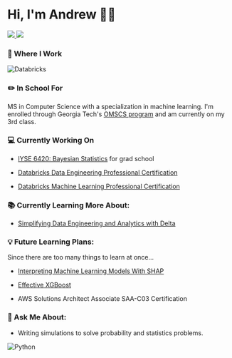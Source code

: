 # Hi, I'm Andrew 🧑🏼‍

 <!-- LinkedIn Contact -->
  <a href="https://www.linkedin.com/in/andrewsnicholls/" target="_blank">
    <img src="https://img.shields.io/badge/-ANDREW%20NICHOLLS-blue?style=for-the-badge&logo=Linkedin&logoColor=white"/>
  </a>
  
<!-- Email -->
  <a href="mailto:andrew.s.nicholls@gmail.com">
    <img src="https://img.shields.io/badge/EMAIL-andrew.s.nicholls@gmail.com-20b2aa?style=for-the-badge"/>
  </a>
  
</br>
<p>

### 💼 Where I Work

![Databricks](https://img.shields.io/badge/Databricks-FF3621?style=for-the-badge&logo=Databricks&logoColor=white)

### ✏️ In School For

MS in Computer Science with a specialization in machine learning. I'm enrolled through Georgia Tech's [OMSCS program](https://omscs.gatech.edu/) and am currently on my 3rd class.

### 💻 Currently Working On

* [IYSE 6420: Bayesian Statistics](https://omscs.gatech.edu/isye-6420-bayesian-statistics) for grad school

* [Databricks Data Engineering Professional Certification](https://www.databricks.com/learn/certification/data-engineer-professional)

* [Databricks Machine Learning Professional Certification](https://www.databricks.com/learn/certification/machine-learning-professional)

### 📚 Currently Learning More About:

* [Simplifying Data Engineering and Analytics with Delta](https://www.packtpub.com/product/simplifying-data-engineering-and-analytics-with-delta/9781801814867)

### 💡 Future Learning Plans:

Since there are too many things to learn at once...

* [Interpreting Machine Learning Models With SHAP](https://leanpub.com/shap)

* [Effective XGBoost](https://store.metasnake.com/xgboost)

* AWS Solutions Architect Associate SAA-C03 Certification




### 💬 Ask Me About:

* Writing simulations to solve probability and statistics problems.

![Python](https://img.shields.io/badge/Python-FFD43B?style=for-the-badge&logo=python&logoColor=blue)

